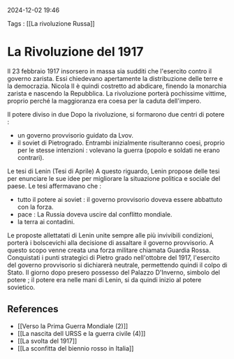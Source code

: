 2024-12-02 19:46

Tags : [[La rivoluzione Russa]]

# La Rivoluzione del 1917 

Il 23 febbraio 1917 insorsero in massa sia sudditi che l'esercito contro il governo zarista. Essi chiedevano apertamente la distribuzione delle terre e la democrazia. Nicola II è quindi costretto ad abdicare, finendo la monarchia zarista e nascendo la Repubblica. 
La rivoluzione porterà pochissime vittime, proprio perché la maggioranza era coesa per la caduta dell'impero.

Il potere diviso in due
Dopo la rivoluzione, si formarono due centri di potere : 
- un governo provvisorio guidato da Lvov.
- il soviet di Pietrogrado.
Entrambi inizialmente risulteranno coesi, proprio per le stesse intenzioni : volevano la guerra (popolo e soldati ne erano contrari).

Le tesi di Lenin (Tesi di Aprile)
A questo riguardo, Lenin propose delle tesi per enunciare le sue idee per migliorare la situazione politica e sociale del paese. Le tesi affermavano che : 
- tutto il potere ai soviet : il governo provvisorio doveva essere abbattuto con la forza.
- pace : La Russia doveva uscire dal conflitto mondiale.
- la terra ai contadini.

Le proposte allettatati di Lenin unite sempre alle più invivibili condizioni,  porterà i bolscevichi alla decisione di assaltare il governo provvisorio. A questo scopo venne creata una forza militare chiamata Guardia Rossa. Conquistati i punti strategici di Pietro grado nell'ottobre del 1917, l'esercito del governo provvisorio si dichiarerà neutrale, permettendo quindi il colpo di Stato. Il giorno dopo presero possesso del Palazzo D'Inverno, simbolo del potere ; il potere era nelle mani di Lenin, si da quindi inizio al potere sovietico.

## References

- [[Verso la Prima Guerra Mondiale (2)]]
- [[La nascita dell URSS e la guerra civile (4)]]
- [[La svolta del 1917]]
- [[La sconfitta del biennio rosso in Italia]]